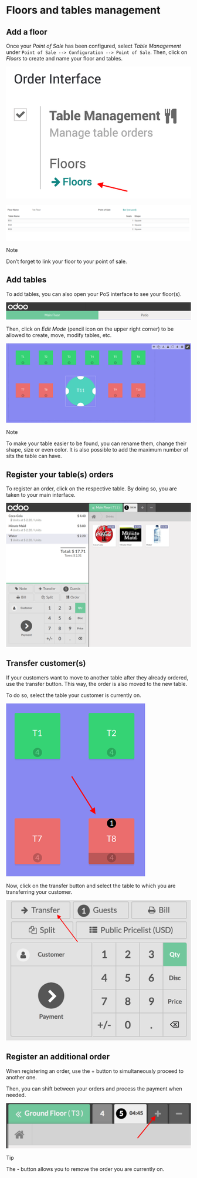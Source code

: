 # Floors and tables management

## Add a floor

Once your *Point of Sale* has been configured, select *Table Management*
under `Point of Sale --> Configuration -->
Point of Sale`. Then, click on *Floors* to create and name your floor
and tables.

<img src="floors_tables/restaurant_03.png" class="align-center"
alt="View of the table management feature. Way to manage and create floors for a pos" />

<img src="floors_tables/restaurant_04.png" class="align-center"
alt="Backend view of a restaurant floor. Table name and number of sits for each table" />

> [!NOTE]
> Don’t forget to link your floor to your point of sale.

## Add tables

To add tables, you can also open your PoS interface to see your
floor(s).

<img src="floors_tables/restaurant_05.png" class="align-center"
alt="View of the floors menu to manage several floors at the same time" />

Then, click on *Edit Mode* (pencil icon on the upper right corner) to be
allowed to create, move, modify tables, etc.

<img src="floors_tables/restaurant_06.png" class="align-center"
alt="View of the floor management. Add tables, the number of sits, their name and their shape" />

> [!NOTE]
> To make your table easier to be found, you can rename them, change
> their shape, size or even color. It is also possible to add the
> maximum number of sits the table can have.

## Register your table(s) orders

To register an order, click on the respective table. By doing so, you
are taken to your main interface.

<img src="floors_tables/restaurant_07.png" class="align-center"
alt="View of the pos interface to register orders" />

## Transfer customer(s)

If your customers want to move to another table after they already
ordered, use the transfer button. This way, the order is also moved to
the new table.

To do so, select the table your customer is currently on.

<img src="floors_tables/restaurant_08.png" class="align-center"
alt="View of the restaurant tables, one having a pending order" />

Now, click on the transfer button and select the table to which you are
transferring your customer.

<img src="floors_tables/restaurant_09.png" class="align-center"
alt="View of the pos interface and transfer button. How to transfer customers from one table
to another" />

## Register an additional order

When registering an order, use the + button to simultaneously proceed to
another one.

Then, you can shift between your orders and process the payment when
needed.

<img src="floors_tables/restaurant_10.png" class="align-center"
alt="View of the - button, allowing employees to close/remove an order" />

> [!TIP]
> The - button allows you to remove the order you are currently on.
